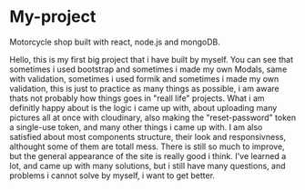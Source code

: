 # My-project
Motorcycle shop built with react, node.js and mongoDB.

Hello, this is my first big project that i have built by myself. You can see that sometimes i used bootstrap and sometimes i made my own Modals, same with validation, sometimes i used formik and sometimes i made my own validation, this is just to practice as many things as possible, i am aware thats not probably how things goes in "reall life" projects. What i am definitly happy about is the logic i came up with, about uploading many pictures all at once with cloudinary, also making the "reset-password" token a single-use token, and many other things i came up with. I am also satisfied about most components structure, their look and responsivness, althought some of them are totall mess. There is still so much to improve, but the general appearance of the site is really good i think. I've learned a lot, and came up with many solutions, but i still have many questions, and problems i cannot solve by myself, i want to get better.
